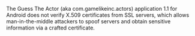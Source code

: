 The Guess The Actor (aka com.gamelikeinc.actors) application 1.1 for Android does not verify X.509 certificates from SSL servers, which allows man-in-the-middle attackers to spoof servers and obtain sensitive information via a crafted certificate.